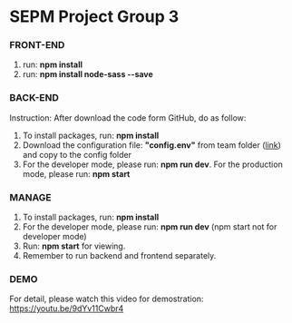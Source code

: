 # SEPM Project Group 3

### FRONT-END
1. run: **npm install**
2. run: **npm install node-sass --save**

### BACK-END
Instruction:
After download the code form GitHub, do as follow:
1. To install packages, run: **npm install**
2. Download the configuration file: **"config.env"** from team folder ([link](https://drive.google.com/file/d/140I3IR8XoRUsRV7BNZbBASZfq77UjWr8/view?usp=sharing)) and copy to the config folder
3. For the developer mode, please run: **npm run dev**. For the production mode, please run: **npm start**

### MANAGE
1. To install packages, run: **npm install**
2. For the developer mode, please run: **npm run dev** (npm start not for developer mode)
3. Run: **npm start** for viewing.
4. Remember to run backend and frontend separately.

### DEMO

For detail, please watch this video for demostration: https://youtu.be/9dYv11Cwbr4


